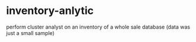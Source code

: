 # inventory-anlytic
perform cluster analyst on an inventory of a whole sale database (data was just a small sample) 
